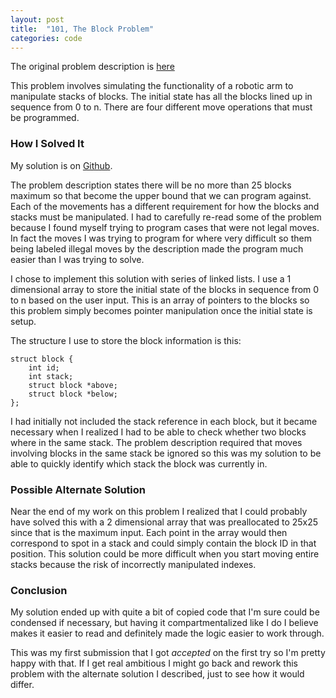 ```yaml
---
layout: post
title:  "101, The Block Problem"
categories: code
---
```

The original problem description is [here](http://uva.onlinejudge.org/index.php?option=com_onlinejudge&Itemid=8&category=3&page=show_problem&problem=37)

This problem involves simulating the functionality of a robotic arm to manipulate stacks of blocks. The initial state has all the blocks lined up in sequence from 0 to n. There are four different move operations that must be programmed.

### How I Solved It
My solution is on [Github](https://github.com/taddev/UVa-Submissions/tree/master/101-The_Blocks_Problem).

The problem description states there will be no more than 25 blocks maximum so that become the upper bound that we can program against. Each of the movements has a different requirement for how the blocks and stacks must be manipulated. I had to carefully re-read some of the problem because I found myself trying to program cases that were not legal moves. In fact the moves I was trying to program for where very difficult so them being labeled illegal moves by the description made the program much easier than I was trying to solve.

I chose to implement this solution with series of linked lists. I use a 1 dimensional array to store the initial state of the blocks in sequence from 0 to n based on the user input. This is an array of pointers to the blocks so this problem simply becomes pointer manipulation once the initial state is setup.

The structure I use to store the block information is this:

	struct block {
		int id;
		int stack;
		struct block *above;
		struct block *below;
	};

I had initially not included the stack reference in each block, but it became necessary when I realized I had to be able to check whether two blocks where in the same stack. The problem description required that moves involving blocks in the same stack be ignored so this was my solution to be able to quickly identify which stack the block was currently in. 

### Possible Alternate Solution
Near the end of my work on this problem I realized that I could probably have solved this with a 2 dimensional array that was preallocated to 25x25 since that is the maximum input. Each point in the array would then correspond to spot in a stack and could simply contain the block ID in that position. This solution could be more difficult when you start moving entire stacks because the risk of incorrectly manipulated indexes.  

### Conclusion
My solution ended up with quite a bit of copied code that I'm sure could be condensed if necessary, but having it compartmentalized like I do I believe makes it easier to read and definitely made the logic easier to work through.

This was my first submission that I got *accepted* on the first try so I'm pretty happy with that. If I get real ambitious I might go back and rework this problem with the alternate solution I described, just to see how it would differ.